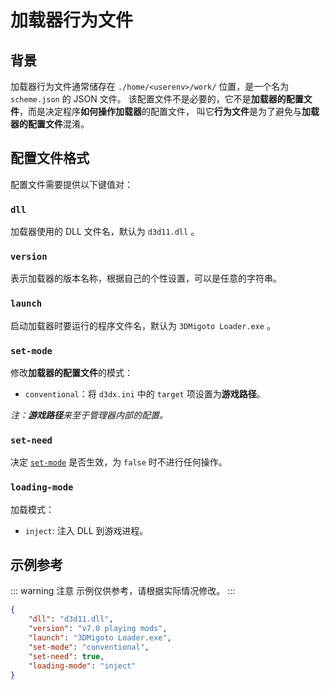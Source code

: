 # 加载器行为文件

## 背景

加载器行为文件通常储存在 `./home/<userenv>/work/` 位置，是一个名为 `scheme.json` 的 JSON 文件。
该配置文件不是必要的，它不是**加载器的配置文件**，而是决定程序**如何操作加载器**的配置文件，
叫它**行为文件**是为了避免与**加载器的配置文件**混淆。


## 配置文件格式

配置文件需要提供以下键值对：

### `dll`

加载器使用的 DLL 文件名，默认为 `d3d11.dll` 。

### `version`

表示加载器的版本名称，根据自己的个性设置，可以是任意的字符串。

### `launch`

启动加载器时要运行的程序文件名，默认为 `3DMigoto Loader.exe` 。

### `set-mode`

修改**加载器的配置文件**的模式：

- `conventional`：将 `d3dx.ini` 中的 `target` 项设置为**游戏路径**。

_注：**游戏路径**来至于管理器内部的配置。_

### `set-need`

决定 [`set-mode`](#set-mode) 是否生效，为 `false` 时不进行任何操作。

### `loading-mode`

加载模式：

- `inject`: 注入 DLL 到游戏进程。


## 示例参考

::: warning 注意
示例仅供参考，请根据实际情况修改。
:::

```json
{
	"dll": "d3d11.dll",
	"version": "v7.0 playing mods",
	"launch": "3DMigoto Loader.exe",
	"set-mode": "conventional",
	"set-need": true,
	"loading-mode": "inject"
}
```
